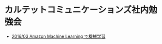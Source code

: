 # カルテットコミュニケーションズ社内勉強会

* [2016/03 Amazon Machine Learning で機械学習](http://naoyes.github.io/qc-studytime/?201603_amazon_ml)
